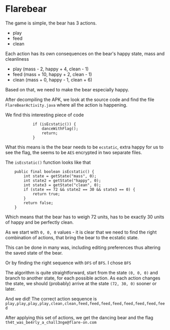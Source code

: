 # Flarebear

The game is simple, the bear has 3 actions.

- play
- feed
- clean

Each action has its own consequences on the bear's happy state, mass and cleanliness

- play (mass - 2, happy + 4, clean - 1)
- feed (mass + 10, happy + 2, clean - 1)
- clean (mass + 0, happy - 1, clean + 6)

Based on that, we need to make the bear especially happy.

After decompiling the APK, we look at the source code and find the file `FlareBearActivity.java` where all the action is happening.

We find this interesting piece of code

```
            if (isEcstatic()) {
                danceWithFlag();
                return;
            }
```

What this means is the the bear needs to be `ecstatic`, extra happy for us to see the flag, the seems to be `AES` encrypted in two separate files.

The `isEcstatic()` function looks like that

```
    public final boolean isEcstatic() {
        int state = getState("mass", 0);
        int state2 = getState("happy", 0);
        int state3 = getState("clean", 0);
        if (state == 72 && state2 == 30 && state3 == 0) {
            return true;
        }
        return false;
    }
```

Which means that the bear has to weigh 72 units, has to be exactly 30 units of happy and be perfectly clean.

As we start with `0, 0, 0` values - it is clear that we need to find the right combination of actions, that bring the bear to the ecstatic state.

This can be done in many was, including editing preferences thus altering the saved state of the bear. 

Or by finding the right sequence with `DFS` of `BFS`. I chose `BFS`

The algorithm is quite straightforward, start from the state `(0, 0, 0)` and branch to another state, for each possible action.
As each action changes the state, we should (probably) arrive at the state `(72, 30, 0)` sooner or later. 

And we did! The correct action sequence is `play,play,play,play,clean,clean,feed,feed,feed,feed,feed,feed,feed,feed`

After applying this set of actions, we get the dancing bear and the flag `th4t_was_be4rly_a_chall3nge@flare-on.com`	